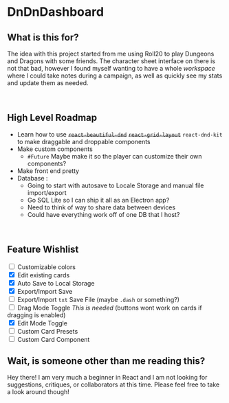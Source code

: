 # DnDnDashboard

## What is this for?

The idea with this project started from me using Roll20 to play Dungeons and Dragons with some friends. The character sheet interface on there is not that bad, however I found myself wanting to have a whole _workspace_ where I could take notes during a campaign, as well as quickly see my stats and update them as needed.

<br />

## High Level Roadmap

- Learn how to use ~~`react-beautiful-dnd`~~ ~~`react-grid-layout`~~ `react-dnd-kit` to make draggable and droppable components
- Make custom components
  - `#Future` Maybe make it so the player can customize their own components?
- Make front end pretty
- Database :
  - Going to start with autosave to Locale Storage and manual file import/export
  - Go SQL Lite so I can ship it all as an Electron app?
  - Need to think of way to share data between devices
  - Could have everything work off of one DB that I host?

<br />

## Feature Wishlist

<input type="checkbox"> Customizable colors</input><br>
<input type="checkbox" checked> Edit existing cards</input><br>
<input type="checkbox" checked> Auto Save to Local Storage</input><br>
<input type="checkbox" checked> Export/Import Save</input><br>
<input type="checkbox"> Export/Import `txt` Save File (maybe `.dash` or something?)</input><br>
<input type="checkbox"> Drag Mode Toggle _This is needed_ (buttons wont work on cards if dragging is enabled)</input><br>
<input type="checkbox" checked> Edit Mode Toggle</input><br>
<input type="checkbox"> Custom Card Presets</input><br>
<input type="checkbox"> Custom Card Component</input><br>

## Wait, is someone other than me reading this?

Hey there! I am very much a beginner in React and I am not looking for suggestions, critiques, or collaborators at this time. Please feel free to take a look around though!
